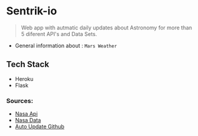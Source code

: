 # Sentrik-io

> Web app with autmatic daily updates about Astronomy for more than 5 diferent API's and Data Sets.

* General information about : `Mars Weather`

## Tech Stack
* Heroku
* Flask 

### Sources: 

* [Nasa Api](https://api.nasa.gov/)
* [Nasa Data](https://data.nasa.gov/)
* [Auto Update Github](https://support.glitch.com/t/tutorial-how-to-auto-update-your-project-with-github/8124)
